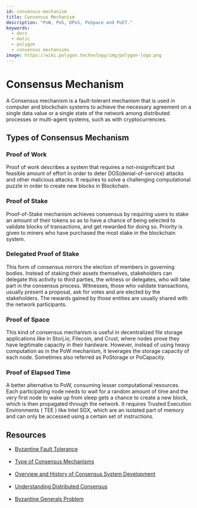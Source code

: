 ```yaml
---
id: consensus-mechanism
title: Consensus Mechanism
description: "PoW, PoS, DPoS, PoSpace and PoET."
keywords:
  - docs
  - matic
  - polygon
  - consensus mechanisms
image: https://wiki.polygon.technology/img/polygon-logo.png
---
```


# Consensus Mechanism

A Consensus mechanism is a fault-tolerant mechanism that is used in computer and blockchain systems to achieve the necessary agreement on a single data value or a single state of the network among distributed processes or multi-agent systems, such as with cryptocurrencies.

## Types of Consensus Mechanism

### Proof of Work
Proof of work describes a system that requires a not-insignificant but feasible amount of effort in order to deter DOS(denial-of-service) attacks and other malicious attacks. It requires to solve a challenging computational puzzle in order to create new blocks in Blockchain.

### Proof of Stake
Proof-of-Stake mechanism achieves consensus by requiring users to stake an amount of their tokens so as to have a chance of being selected to validate blocks of transactions, and get rewarded for doing so. Priority is given to miners who have purchased the most stake in the blockchain system.

### Delegated Proof of Stake
This form of consensus mirrors the election of members in governing bodies. Instead of staking their assets themselves, stakeholders can delegate this activity to third parties, the witness or delegates, who will take part in the consensus process. Witnesses, those who validate transactions, usually present a proposal, ask for votes and are elected by the stakeholders. The rewards gained by those entities are usually shared with the network participants.

### Proof of Space
This kind of consensus mechanism is useful in decentralized file storage applications like in Storj.io, Filecoin, and Crust, where nodes prove they have legitimate capacity in their hardware. However, instead of using heavy computation as in the PoW mechanism, it leverages the storage capacity of each node. Sometimes also referred as PoStorage or PoCapacity.

### Proof of Elapsed Time
A better alternative to PoW, consuming lesser computational resources. Each participating node needs to wait for a random amount of time and the very first node to wake up from sleep gets a chance to create a new block, which is then propagated through the network. It requires Trusted Execution Environments ( TEE ) like Intel SGX, which are an isolated part of memory and can only be accessed using a certain set of instructions.

## **Resources**

- [Byzantine Fault Tolerance](https://medium.com/loom-network/understanding-blockchain-fundamentals-part-1-byzantine-fault-tolerance-245f46fe8419) <br></br>
- [Type of Consensus Mechanisms](https://www.codementor.io/blog/consensus-algorithms-5lr8exfi0s#types-of-consensus-algorithms) <br></br>
- [Overview and History of Consensus System Development](https://softwareengineeringdaily.com/2018/03/26/consensus-systems-with-ethan-buchman/) <br></br>
- [Understanding Distributed Consensus](https://medium.com/s/story/lets-take-a-crack-at-understanding-distributed-consensus-dad23d0dc95) <br></br>
- [Byzantine Generals Problem](https://en.wikipedia.org/wiki/Byzantine_fault#Byzantine_Generals'_Problem)